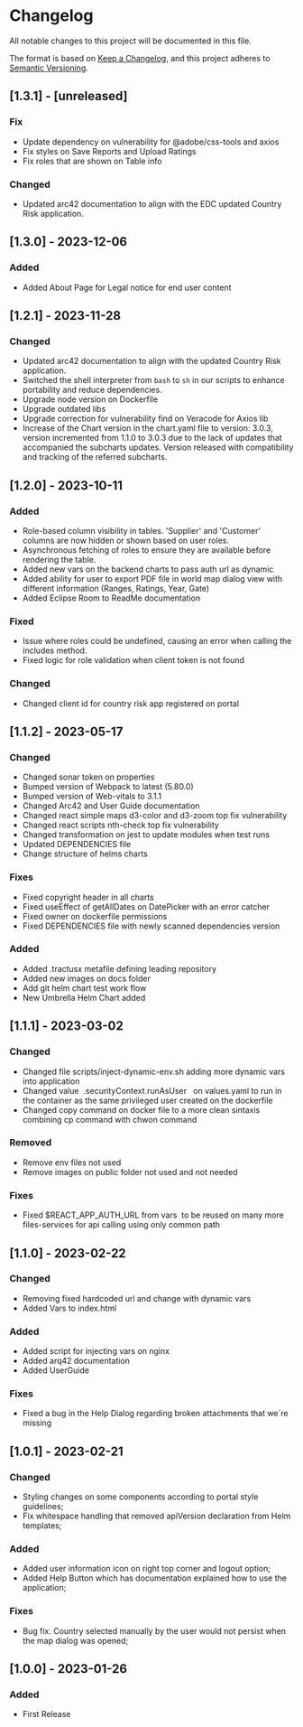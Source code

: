 # Changelog

All notable changes to this project will be documented in this file.

The format is based on [Keep a Changelog](https://keepachangelog.com/en/1.0.0/),
and this project adheres to [Semantic Versioning](https://semver.org/spec/v2.0.0.html).

## [1.3.1] - [unreleased]

### Fix
- Update dependency on vulnerability for @adobe/css-tools and axios
- Fix styles on Save Reports and Upload Ratings
- Fix roles that are shown on Table info

### Changed
- Updated arc42 documentation to align with the EDC updated Country Risk application.

## [1.3.0] - 2023-12-06

### Added 
- Added About Page for Legal notice for end user content

## [1.2.1] - 2023-11-28

### Changed
- Updated arc42 documentation to align with the updated Country Risk application.
- Switched the shell interpreter from `bash` to `sh` in our scripts to enhance portability and reduce dependencies.
- Upgrade node version on Dockerfile
- Upgrade outdated libs
- Upgrade correction for vulnerability find on Veracode for Axios lib
- Increase of the Chart version in the chart.yaml file to version: 3.0.3, version incremented from 1.1.0 to 3.0.3 due to the lack of updates that accompanied the subcharts updates.
  Version released with compatibility and tracking of the referred subcharts.

## [1.2.0] - 2023-10-11

### Added
- Role-based column visibility in tables. 'Supplier' and 'Customer' columns are now hidden or shown based on user roles.
- Asynchronous fetching of roles to ensure they are available before rendering the table.
- Added new vars on the backend charts to pass auth url as dynamic
- Added ability for user to export PDF file in world map dialog view with different information (Ranges, Ratings, Year, Gate)
- Added Eclipse Room to ReadMe documentation

### Fixed
- Issue where roles could be undefined, causing an error when calling the includes method.
- Fixed logic for role validation when client token is not found

### Changed
- Changed client id for country risk app registered on portal

## [1.1.2] -  2023-05-17

### Changed
- Changed sonar token on properties
- Bumped version of Webpack to latest (5.80.0)
- Bumped version of Web-vitals to 3.1.1
- Changed Arc42 and User Guide documentation
- Changed react simple maps d3-color and d3-zoom top fix vulnerability
- Changed react scripts nth-check top fix vulnerability
- Changed transformation on jest to update modules when test runs
- Updated DEPENDENCIES file
- Change structure of helms charts

### Fixes
- Fixed copyright header in all charts
- Fixed useEffect of getAllDates on DatePicker with an error catcher
- Fixed owner on dockerfile permissions
- Fixed DEPENDENCIES file with newly scanned dependencies version

### Added
- Added .tractusx metafile defining leading repository
- Added new images on docs folder
- Add git helm chart test work flow
- New Umbrella Helm Chart added

## [1.1.1] - 2023-03-02

### Changed
- Changed file scripts/inject-dynamic-env.sh adding more dynamic vars into application
- Changed value  .securityContext.runAsUser   on values.yaml to run in the container as the same privileged user created on the dockerfile
- Changed copy command on docker file to a more clean sintaxis combining cp command with chwon command

### Removed
- Remove env files not used
- Remove images on public folder not used and not needed

### Fixes
- Fixed $REACT_APP_AUTH_URL from vars  to be reused on many more files-services for api calling using only common path

## [1.1.0] - 2023-02-22

### Changed

- Removing fixed hardcoded url and change with dynamic vars
- Added Vars to index.html

### Added
- Added script for injecting vars on nginx
- Added arq42 documentation
- Added UserGuide

### Fixes
- Fixed a bug in the Help Dialog regarding broken attachments that we´re missing

## [1.0.1] - 2023-02-21

### Changed

- Styling changes on some components according to portal style guidelines;
- Fix whitespace handling that removed apiVersion declaration from Helm templates;

### Added

- Added user information icon on right top corner and logout option;
- Added Help Button which has documentation explained how to use the application;

### Fixes

- Bug fix. Country selected manually by the user would not persist when the map dialog was opened;

## [1.0.0] - 2023-01-26

### Added

- First Release


